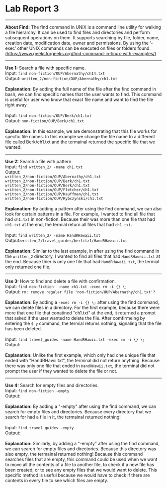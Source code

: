 # Lab Report 3

---

**About Find:** The find command in UNIX is a command line utility for walking a file hierarchy. It can be used to find files and directories and perform subsequent operations on them. It supports searching by file, folder, name, creation date, modification date, owner and permissions. By using the ‘-exec’ other UNIX commands can be executed on files or folders found. [(https://www.geeksforgeeks.org/find-command-in-linux-with-examples/)](https://www.geeksforgeeks.org/find-command-in-linux-with-examples/)

---

**Use 1:** Search a file with specific name.
<br>
Input: ```find non-fiction/OUP/Abernathy/ch14.txt```
<br>
Output: ```written_2/non-fiction/OUP/Abernathy/ch1.txt```
<br>
<br>**Explanation:** By adding the full name of the file after the find command in bash, we can find specific names that the user wants to find. This command is useful for user who know that exact file name and want to find the file right away.
<br>
<br>
Input: ```find non-fiction/OUP/Berk/ch1.txt```
<br>
Output: ```non-fiction/OUP/Berk/ch1.txt```
<br>
<br>**Explanation:** In this example, we are demonstrating that this file works for specfic file names. In this example we change the file name to a different file called Berk/ch1.txt and the termainal returned the specific file that we wanted. 

---

**Use 2:** Search a file with pattern.
<br>
Input: ```find written_2/ -name ch1.txt```
<br>
Output:
<br>```written_2/non-fiction/OUP/Abernathy/ch1.txt```
<br>```written_2/non-fiction/OUP/Berk/ch1.txt```
<br>```written_2/non-fiction/OUP/Berk/ch1.txt```
<br>```written_2/non-fiction/OUP/Fletcher/ch1.txt```
<br>```written_2/non-fiction/OUP/Kauffman/ch1.txt```
<br>```written_2/non-fiction/OUP/Rybczynski/ch1.txt```
<br>
<br>**Explanation:** By adding a pattern after using the find command, we can also look for certain patterns in a file. For example, I wanted to find all file that had ```ch1.txt``` in non-fiction. Because their was more than one file that had ```ch1.txt``` at the end, the termial return all files that had ```ch1.txt```.
<br>
<br>
Input: ```find written_2/ -name HandRHawaii.txt```
<br>
Output:```written_2/travel_guides/berlitz1/HandRHawaii.txt```
<br>
<br>**Explanation:** Similar to the last example, in after using the find command in the ```written_2``` directory, I wanted to find all files that had ```HandRHawaii.txt``` at the end. Because thier is only one file that had ```HandRHawaii.txt```, the termial only returned one file. 

---

**Use 3:** How to find and delete a file with confirmation.
<br>
Input: ```find non-fiction  -name ch1.txt -exec rm -i {} \;```
<br>
Output: ```rm: remove regular file 'non-fiction/OUP/Abernathy/ch1.txt'?```
<br>
<br>**Explanation:** By adding a ```-exec rm -i {} \;``` after using the find command, we can delete files in a directory. For the first example, because there were more that one file that conatined "ch1.txt" at the end, it returned a prompt that asked if the user wanted to delete the file. After comfirmeing by entering the ```$ y``` command, the termial returns nothing, signaling that the file has been deleted.
<br>
<br>
Input: ```find travel_guides -name HandRHawii.txt -exec rm -i {} \;```
<br>
Output: ``` ```
<br>
<br>**Explanation:** Unlike the first example, which only had one unique file that ended with "HandRHawii.txt", the terminal did not return anything. Because there was only one file that ended in ```HandRHawii.txt```, the terminal did not prompt the user if they wanted to delete the file or not. 

---

**Use 4:** Search for empty files and directories.
<br>
Input: ```find non-fiction -empty```
<br>
Output: ``` ```
<br>
<br>**Explanation:** By adding a "-empty" after using the find command, we can search for empty files and directories. Because every directory that we search for had a file in it, the termainal returned nothing!
<br>
<br>
Input: ```find travel_guides -empty```
<br>
Output: ``` ```
<br>
<br>**Explanation:** Similarly, by adding a "-empty" after using the find command, we can search for empty files and directories. Because this directory was also empty, the termainal returned nothing! Because this command searches files that are empty, this command could be used when we want to move all the contents of a file to another file, to check if a new file has been created, or to see any empty files that we would want to delete. This specific method is useful because we would have to check if there are contents in every file to see which files are empty. 
